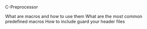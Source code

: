 C-Preprocessor

What are macros and how to use them
What are the most common predefined macros
How to include guard your header files
